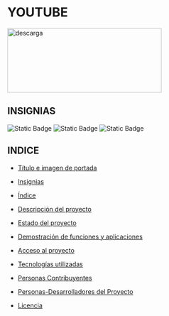 # YOUTUBE
<img width="347" height="145" alt="descarga" src="https://github.com/user-attachments/assets/028d94ec-8c50-4eb4-99f2-cd5b5ce3029f" />

## INSIGNIAS

<p align="left">
<img alt="Static Badge" src="https://img.shields.io/badge/estado-%20en%20desarrollo-green">
<img alt="Static Badge" src="https://img.shields.io/badge/fecha%20de%20lanzamiento-%2023%20de%20abril%20de%202005-red">
<img alt="Static Badge" src="https://img.shields.io/badge/version-%2020.36.46-blue">
</p>

## INDICE 
* [Título e imagen de portada](#Título-e-imagen-de-portada)  

* [Insignias](#insignias)  

* [Índice](#índice)  

* [Descripción del proyecto](#descripción-del-proyecto)  

* [Estado del proyecto](#Estado-del-proyecto)  

* [Demostración de funciones y aplicaciones](#Demostración-de-funciones-y-aplicaciones)  

* [Acceso al proyecto](#acceso-proyecto)  

* [Tecnologías utilizadas](#tecnologías-utilizadas)  

* [Personas Contribuyentes](#personas-contribuyentes)  

* [Personas-Desarrolladores del Proyecto](#personas-desarrolladores)  

* [Licencia](#licencia)
  


